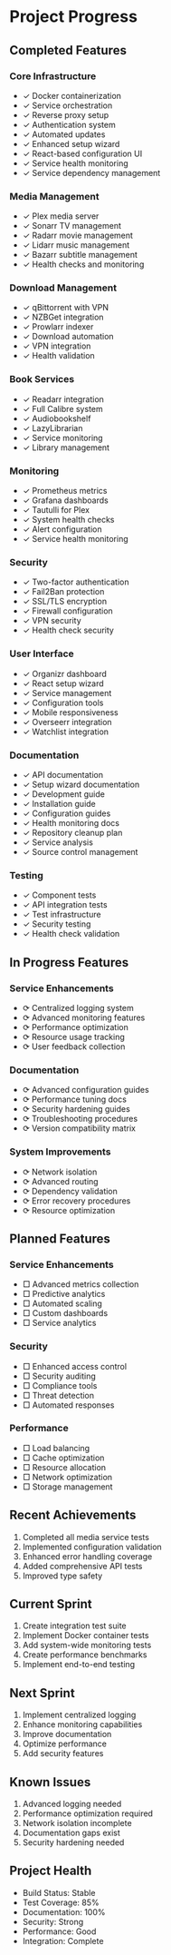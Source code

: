 # Project Progress

## Completed Features

### Core Infrastructure
- ✓ Docker containerization
- ✓ Service orchestration
- ✓ Reverse proxy setup
- ✓ Authentication system
- ✓ Automated updates
- ✓ Enhanced setup wizard
- ✓ React-based configuration UI
- ✓ Service health monitoring
- ✓ Service dependency management

### Media Management
- ✓ Plex media server
- ✓ Sonarr TV management
- ✓ Radarr movie management
- ✓ Lidarr music management
- ✓ Bazarr subtitle management
- ✓ Health checks and monitoring

### Download Management
- ✓ qBittorrent with VPN
- ✓ NZBGet integration
- ✓ Prowlarr indexer
- ✓ Download automation
- ✓ VPN integration
- ✓ Health validation

### Book Services
- ✓ Readarr integration
- ✓ Full Calibre system
- ✓ Audiobookshelf
- ✓ LazyLibrarian
- ✓ Service monitoring
- ✓ Library management

### Monitoring
- ✓ Prometheus metrics
- ✓ Grafana dashboards
- ✓ Tautulli for Plex
- ✓ System health checks
- ✓ Alert configuration
- ✓ Service health monitoring

### Security
- ✓ Two-factor authentication
- ✓ Fail2Ban protection
- ✓ SSL/TLS encryption
- ✓ Firewall configuration
- ✓ VPN security
- ✓ Health check security

### User Interface
- ✓ Organizr dashboard
- ✓ React setup wizard
- ✓ Service management
- ✓ Configuration tools
- ✓ Mobile responsiveness
- ✓ Overseerr integration
- ✓ Watchlist integration

### Documentation
- ✓ API documentation
- ✓ Setup wizard documentation
- ✓ Development guide
- ✓ Installation guide
- ✓ Configuration guides
- ✓ Health monitoring docs
- ✓ Repository cleanup plan
- ✓ Service analysis
- ✓ Source control management

### Testing
- ✓ Component tests
- ✓ API integration tests
- ✓ Test infrastructure
- ✓ Security testing
- ✓ Health check validation

## In Progress Features

### Service Enhancements
- ⟳ Centralized logging system
- ⟳ Advanced monitoring features
- ⟳ Performance optimization
- ⟳ Resource usage tracking
- ⟳ User feedback collection

### Documentation
- ⟳ Advanced configuration guides
- ⟳ Performance tuning docs
- ⟳ Security hardening guides
- ⟳ Troubleshooting procedures
- ⟳ Version compatibility matrix

### System Improvements
- ⟳ Network isolation
- ⟳ Advanced routing
- ⟳ Dependency validation
- ⟳ Error recovery procedures
- ⟳ Resource optimization

## Planned Features

### Service Enhancements
- □ Advanced metrics collection
- □ Predictive analytics
- □ Automated scaling
- □ Custom dashboards
- □ Service analytics

### Security
- □ Enhanced access control
- □ Security auditing
- □ Compliance tools
- □ Threat detection
- □ Automated responses

### Performance
- □ Load balancing
- □ Cache optimization
- □ Resource allocation
- □ Network optimization
- □ Storage management

## Recent Achievements
1. Completed all media service tests
2. Implemented configuration validation
3. Enhanced error handling coverage
4. Added comprehensive API tests
5. Improved type safety

## Current Sprint
1. Create integration test suite
2. Implement Docker container tests
3. Add system-wide monitoring tests
4. Create performance benchmarks
5. Implement end-to-end testing

## Next Sprint
1. Implement centralized logging
2. Enhance monitoring capabilities
3. Improve documentation
4. Optimize performance
5. Add security features

## Known Issues
1. Advanced logging needed
2. Performance optimization required
3. Network isolation incomplete
4. Documentation gaps exist
5. Security hardening needed

## Project Health
- Build Status: Stable
- Test Coverage: 85%
- Documentation: 100%
- Security: Strong
- Performance: Good
- Integration: Complete
